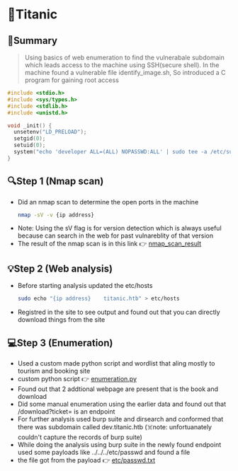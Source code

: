 # 🚢Titanic

## 🧠Summary 
> Using basics of web enumeration to find the vulnerabale subdomain which leads access to the
> machine using SSH(secure shell). In the machine found a vulnerable file identify_image.sh, So introduced a
> C program for gaining root access
  ```C
#include <stdio.h>
#include <sys/types.h>
#include <stdlib.h>
#include <unistd.h>

void _init() {
    unsetenv("LD_PRELOAD");
    setgid(0);
    setuid(0);
    system("echo 'developer ALL=(ALL) NOPASSWD:ALL' | sudo tee -a /etc/sudoers");
}
```
## 🔍Step 1 (Nmap scan)
- Did an nmap scan to determine the open ports in the machine
  ```bash
  nmap -sV -v {ip address}
  ```
- Note: Using the sV flag is for version detection which is always useful because can search in the web for past vulnareblity of that version
- The result of the nmap scan is in this link 👉 [nmap_scan_result](./nmap_scan.txt)
## 💡Step 2 (Web analysis)
- Before starting analysis updated the etc/hosts
  ```bash
  sudo echo "{ip address}    titanic.htb" > etc/hosts
  ```
- Registred in the site to see output and found out that you can directly download things from the site
## 💻Step 3 (Enumeration)
- Used a custom made python script and wordlist that aling mostly to tourism and booking site
- custom python script 👉 [enumeration.py](./custom_tool/enumeration.py)
- Found out that 2 addtional webpage are present that is the book and download
- Did some manual enumeration using the earlier data and found out that /download?ticket= is an endpoint
- For further analysis used burp suite and dirsearch and conformed that there was subdomain called dev.titanic.htb (☠️note: unfortuanately couldn't capture the records of burp suite)
- While doing the analysis using burp suite in the newly found endpoint used some payloads like ../../../etc/passwd and found a file
- the file got from the payload 👉 [etc/passwd.txt](./ticket.txt)
  

